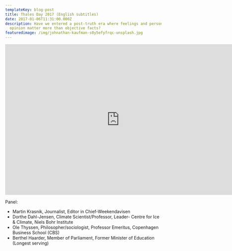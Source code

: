 ```yaml
---
templateKey: blog-post
title: Thales Day 2017 (English subtitles)
date: 2017-01-06T11:31:00.000Z
description: Have we entered a post-truth era where feelings and personal
  opinion matter more than objective facts?
featuredimage: /img/johnathan-kaufman-s0y5efyfrqc-unsplash.jpg
---
```

<iframe width="735" height="486" src="https://www.youtube.com/embed/EkITUwmWxag" frameborder="0" allow="accelerometer; autoplay; clipboard-write; encrypted-media; gyroscope; picture-in-picture" allowfullscreen></iframe>

Panel: 

* Martin Krasnik, Journalist, Editor in Chief-Weekendavisen
* Dorthe Dahl-Jensen, Climate Scientist/Professor, Leader- Centre for Ice & Climate, Niels Bohr Institute
* Ole Thyssen, Philosopher/sociologist, Professor Emeritus, Copenhagen Business School (CBS)
* Berthel Haarder, Member of Parliament, Former Minister of Education (Longest serving)